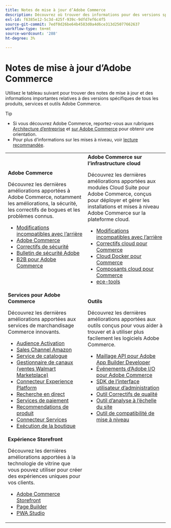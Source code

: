 ```yaml
---
title: Notes de mise à jour d’Adobe Commerce
description: Découvrez où trouver des informations pour des versions spécifiques d’Adobe Commerce.
exl-id: f6385e12-5c3d-425f-939c-9dfd7ef6c4f5
source-git-commit: 7edf0d26be64b4583d0a4d6ce313d25077662637
workflow-type: tm+mt
source-wordcount: '288'
ht-degree: 3%

---
```



# Notes de mise à jour d’Adobe Commerce

Utilisez le tableau suivant pour trouver des notes de mise à jour et des informations importantes relatives à des versions spécifiques de tous les produits, services et outils Adobe Commerce.

>[!TIP]
>
>- Si vous découvrez Adobe Commerce, reportez-vous aux rubriques [Architecture d’entreprise](../../implementation-playbook/architecture/enterprise-blueprint.md) et [ sur Adobe Commerce](https://experienceleague.adobe.com/en/docs/commerce-admin/start/about) pour obtenir une orientation.
>- Pour plus d’informations sur les mises à niveau, voir [lecture recommandée](../../upgrade/resources/recommended-reading.md).

<table>
  <tbody>
    <tr>
      <td><strong>Adobe Commerce</strong>
        <p>Découvrez les dernières améliorations apportées à Adobe Commerce, notamment les améliorations, la sécurité, les correctifs de bogues et les problèmes connus.</p>
          <ul>
            <li><a href="https://developer.adobe.com/commerce/php/development/backward-incompatible-changes/">Modifications incompatibles avec l’arrière</a></li>
            <li><a href="commerce/overview.md">Adobe Commerce</a></li>
            <li><a href="security/overview.md">Correctifs de sécurité</a></li>
            <li><a href="https://helpx.adobe.com/security/products/magento.html">Bulletin de sécurité Adobe</a></li>
            <li><a href="https://experienceleague.adobe.com/docs/commerce-admin/b2b/release-notes.html">B2B pour Adobe Commerce</a></li>
          </ul>
        </td>
      <td><strong>Adobe Commerce sur l’infrastructure cloud</strong>
        <p>Découvrez les dernières améliorations apportées aux modules Cloud Suite pour Adobe Commerce, conçus pour déployer et gérer les installations et mises à niveau Adobe Commerce sur la plateforme cloud.</p>
          <ul>
            <li><a href="https://devdocs.magento.com/cloud/release-notes/backward-incompatible-changes.html">Modifications incompatibles avec l’arrière</a></li>
            <li><a href="https://devdocs.magento.com/cloud/release-notes/mcp-release-notes.html">Correctifs cloud pour Commerce</a></li>
            <li><a href="https://devdocs.magento.com/cloud/release-notes/mcd-release-notes.html">Cloud Docker pour Commerce</a></li>
            <li><a href="https://devdocs.magento.com/cloud/release-notes/mcc-release-notes.html">Composants cloud pour Commerce</a></li>
            <li><a href="https://devdocs.magento.com/cloud/release-notes/ece-release-notes.html">ece-tools</a></li>
          </ul>
      </td>
    </tr>
    <tr>
      <td><strong>Services pour Adobe Commerce</strong>
        <p>Découvrez les dernières améliorations apportées aux services de marchandisage Commerce innovants.</p>
          <ul>
            <li><a href="https://experienceleague.adobe.com/docs/commerce-admin/customers/audience-activation.html">Audience Activation</a></li>
            <li><a href="https://experienceleague.adobe.com/docs/commerce-channels/amazon/release-notes.html">Sales Channel Amazon</a></li>
            <li><a href="https://experienceleague.adobe.com/docs/commerce-merchant-services/catalog-service/release-notes.html">Service de catalogue</a></li>
            <li><a href="https://experienceleague.adobe.com/docs/commerce-channels/channel-manager/release-notes.html">Gestionnaire de canaux (ventes Walmart Marketplace)</a></li>
            <li><a href="https://experienceleague.adobe.com/docs/commerce-merchant-services/experience-platform-connector/release-notes.html">Connecteur Experience Platform</a></li>
            <li><a href="https://experienceleague.adobe.com/docs/commerce-merchant-services/live-search/release-notes.html">Recherche en direct</a></li>
            <li><a href="https://experienceleague.adobe.com/docs/commerce-merchant-services/payment-services/release-notes.html">Services de paiement</a></li>
            <li><a href="https://experienceleague.adobe.com/docs/commerce-merchant-services/product-recommendations/release-notes.html">Recommendations de produit</a></li>
            <li><a href="https://experienceleague.adobe.com/docs/commerce-merchant-services/user-guides/integration-services/saas.html">Connecteur Services</a></li>
            <li><a href="https://experienceleague.adobe.com/docs/commerce-merchant-services/store-fulfillment/release-notes.html?lang=en">Exécution de la boutique</a></li>
          </ul>
        </td>
      <td><strong>Outils</strong>
        <p>Découvrez les dernières améliorations apportées aux outils conçus pour vous aider à trouver et à utiliser plus facilement les logiciels Adobe Commerce.</p>
          <ul>
            <li><a href="https://developer.adobe.com/graphql-mesh-gateway/">Maillage API pour Adobe App Builder Developer</a></li>
            <li><a href="https://developer.adobe.com/commerce/events/get-started/release-notes/">Événements d’Adobe I/O pour Adobe Commerce</a></li>
            <li><a href="https://developer.adobe.com/commerce/extensibility/admin-ui-sdk/release-notes/">SDK de l’interface utilisateur d’administration</a></li>
            <li><a href="../../tools/quality-patches-tool/release-notes.md">Outil Correctifs de qualité</a></li>
            <li><a href="../../tools/site-wide-analysis-tool/intro.md">Outil d’analyse à l’échelle du site</a></li>
            <li><a href="../../upgrade/upgrade-compatibility-tool/overview.md">Outil de compatibilité de mise à niveau</a></li>
          </ul>
      </td>
    </tr>
    <tr>
       <td><strong>Expérience Storefront</strong>
        <p>Découvrez les dernières améliorations apportées à la technologie de vitrine que vous pouvez utiliser pour créer des expériences uniques pour vos clients.</p>
          <ul>
            <li><a href="https://experienceleague.adobe.com/developer/commerce/storefront/">Adobe Commerce Storefront</a></li>
            <li><a href="https://experienceleague.adobe.com/docs/commerce-admin/page-builder/release-notes.html">Page Builder</a></li>
            <li><a href="https://github.com/magento/pwa-studio/releases/latest">PWA Studio</a></li>
          </ul>
      </td>
      <td></td>
    </tr>
  </tbody>
</table>
